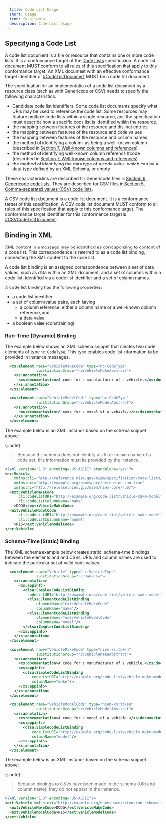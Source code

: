 ```yaml
---
  title: Code List Usage
  short: Usage
  icon: fa-sitemap
  description: Code List Usage
---
```


## Specifying a Code List

A code list document is a file or resource that contains one or more code lists. It is a conformance target of the [Code Lists](https://reference.niem.gov/niem/specification/code-lists/4.0/niem-code-lists-4.0.html) specification. A code list document MUST conform to all rules of this specification that apply to this conformance target. An XML document with an effective conformance target identifier of [#CodeListDocument](https://reference.niem.gov/niem/specification/code-lists/4.0/niem-code-lists-4.0.html#section_3.1) MUST be a code list document.

The specification for an implementation of a code list document by a resource class (such as with Genericode or CSV) needs to specify the following characteristics:

- Candidate code list identifiers. Some code list documents specify what URIs may be used to reference the code list. Some resources may feature multiple code lists within a single resource, and the specification must describe how a specific code list is identified within the resource.
- the mapping between features of the resource and distinct entries
- the mapping between features of the resource and code values
- the mapping between features of the resource and column names
- the method of identifying a column as being a well-known column (described in [Section 7, Well-known columns and references](https://reference.niem.gov/niem/specification/code-lists/4.0/niem-code-lists-4.0.html#section_7))
- the method of identifying well-known column reference #code (described in [Section 7, Well-known columns and references](https://reference.niem.gov/niem/specification/code-lists/4.0/niem-code-lists-4.0.html#section_7))
- the method of identifying the data type of a code value, which can be a data type defined by an XML Schema, or empty

These characteristics are described for Genericode files in [Section 6, Genericode code lists](https://reference.niem.gov/niem/specification/code-lists/4.0/niem-code-lists-4.0.html#section_6). They are described for CSV files in [Section 5, Comma-separated values (CSV) code lists](https://reference.niem.gov/niem/specification/code-lists/4.0/niem-code-lists-4.0.html#section_5).

A CSV code list document is a code list document. It is a conformance target of this specification. A CSV code list document MUST conform to all rules of this specification that apply to this conformance target. The conformance target identifier for this conformance target is [#CSVCodeListDocument](https://reference.niem.gov/niem/specification/code-lists/4.0/niem-code-lists-4.0.html#section_3.3).

## Binding in XML

XML content in a message may be identified as corresponding to content of a code list. This correspondence is referred to as a code list binding, connecting the XML content to the code list. 

A code list binding is an assigned correspondence between a set of data values, such as data within an XML document, and a set of columns within a code list, identified via a code list identifier and a set of column names.

A code list binding has the following properties:

- a code list identifier
- a set of column/value pairs, each having
  - a column reference: either a column name or a well-known column reference, and
  - a data value
- a boolean value (constraining)

### Run-Time (Dynamic) Binding

The example below shows an XML schema snippet that creates two code elements of type `nc:CodeType`.  This type enables code list information to be provided in instance messages.

```xml
  <xs:element name="VehicleMakeCode" type="nc:CodeType"
              substitutionGroup="nc:VehicleMakeAbstract">
    <xs:annotation>
      <xs:documentation>A code for a manufacturer of a vehicle.</xs:documentation>
    </xs:annotation>
  </xs:element>

  <xs:element name="VehicleModelCode" type="nc:CodeType"
              substitutionGroup="nc:VehicleModelAbstract">
    <xs:annotation>
      <xs:documentation>A code for a model of a vehicle.</xs:documentation>
    </xs:annotation>
  </xs:element>
```

The example below is an XML instance based on the schema snippet above:

{:.note}
> Because the schema does not identify a URI or column name of a code set, this information must be provided by the instance.

```xml
<?xml version="1.0" encoding="US-ASCII" standalone="yes"?>
<nc:Vehicle
    xmlns:cli="http://reference.niem.gov/niem/specification/code-lists/4.0/code-lists-instance/"
    xmlns:ext="http://example.org/namespace/extension-run-time"
    xmlns:nc="http://release.niem.gov/niem/niem-core/4.0/">
  <ext:VehicleMakeCode
      cli:codeListURI="http://example.org/code-list/vehicle-make-model"
      cli:codeListColumnName="make"
    >DODG</ext:VehicleMakeCode>
  <ext:VehicleModelCode
      cli:codeListURI="http://example.org/code-list/vehicle-make-model"
      cli:codeListColumnName="model"
    >R15</ext:VehicleModelCode>
</nc:Vehicle>
```

### Schema-Time (Static) Binding

The XML schema example below creates static, schema-time bindings between the elements and and CSVs. URIs and column names are used to indicate the particular set of valid code values.

```xml
  <xs:element name="Vehicle" type="nc:VehicleType"
              substitutionGroup="nc:Vehicle">
    <xs:annotation>
      <xs:appinfo>
        <clsa:ComplexCodeListBinding
          codeListURI="http://example.org/code-list/vehicle-make-model">
          <clsa:ElementCodeListBinding 
              elementName="ext:VehicleMakeCode"
              columnName="make"/>
          <clsa:ElementCodeListBinding
              elementName="ext:VehicleModelCode"
              columnName="model"/>
        </clsa:ComplexCodeListBinding>
      </xs:appinfo>
    </xs:annotation>
  </xs:element>

  <xs:element name="VehicleMakeCode" type="niem-xs:token"
              substitutionGroup="nc:VehicleMakeAbstract">
    <xs:annotation>
      <xs:documentation>A code for a manufacturer of a vehicle.</xs:documentation>
      <xs:appinfo>
        <clsa:SimpleCodeListBinding
            codeListURI="http://example.org/code-list/vehicle-make-model"
            columnName="make"/>
      </xs:appinfo>
    </xs:annotation>
  </xs:element>

  <xs:element name="VehicleModelCode" type="niem-xs:token"
              substitutionGroup="nc:VehicleModelAbstract">
    <xs:annotation>
      <xs:documentation>A code for a model of a vehicle.</xs:documentation>
      <xs:appinfo>
        <clsa:SimpleCodeListBinding
            codeListURI="http://example.org/code-list/vehicle-make-model"
            columnName="model"/>
      </xs:appinfo>
    </xs:annotation>
  </xs:element>
```

The example below is an XML instance based on the schema snippet above:

{:.note}
> Because bindings to CSVs have been made in the schema (URI and column name), they do not appear in the instance.

```xml
<?xml version="1.0" encoding="US-ASCII"?>
<ext:Vehicle xmlns:ext="http://example.org/namespace/extension-schema-time">
  <ext:VehicleMakeCode>DODG</ext:VehicleMakeCode>
  <ext:VehicleModelCode>R15</ext:VehicleModelCode>
</ext:Vehicle>
```
